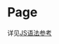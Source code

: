 # Page

详见[JS语法参考](https://developer.harmonyos.com/cn/docs/documentation/doc-references/lite-wearable-syntax-js-0000001060992808)